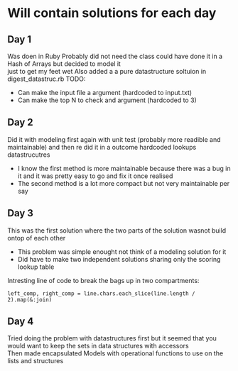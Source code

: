 # Will contain solutions for each day

## Day 1

Was doen in Ruby
Probably did not need the class could have done it in a Hash of Arrays but decided to model it  
just to get my feet wet
Also added a a pure datastructure soltuion in digest_datastruc.rb
TODO:
 - Can make the input file a argument (hardcoded to input.txt)
 - Can make the top N to check and argument (hardcoded to 3)


## Day 2

Did it with modeling first again with unit test (probably more readible and maintainable) and then re did it in a outcome hardcoded lookups datastrucutres
 - I know the first method is more maintainable because there was a bug in it and it was pretty easy to go and fix it once realised
 - The second method is a lot more compact but not very maintainable per say

## Day 3

This was the first solution where the two parts of the solution wasnot build ontop of each other
 - This problem was simple enought not think of a modeling solution for it
 - Did have to make two independent solutions sharing only the scoring lookup table

Intresting line of code to break the bags up in two compartments:  
```
left_comp, right_comp = line.chars.each_slice(line.length / 2).map(&:join)
```

## Day 4

Tried doing the problem with datastructures first but it seemed that you would want to keep the sets in data structures with accessors  
Then made encapsulated Models with operational functions to use on the lists and structures